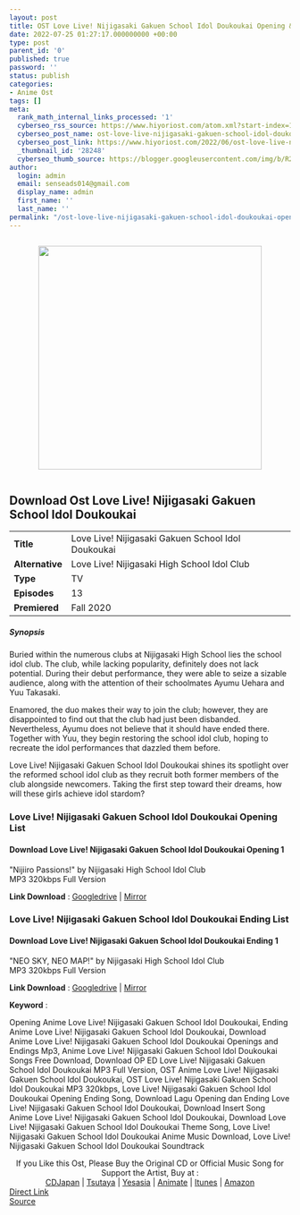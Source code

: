 ```yaml
---
layout: post
title: OST Love Live! Nijigasaki Gakuen School Idol Doukoukai Opening &amp; Ending
date: 2022-07-25 01:27:17.000000000 +00:00
type: post
parent_id: '0'
published: true
password: ''
status: publish
categories:
- Anime Ost
tags: []
meta:
  rank_math_internal_links_processed: '1'
  cyberseo_rss_source: https://www.hiyoriost.com/atom.xml?start-index=1
  cyberseo_post_name: ost-love-live-nijigasaki-gakuen-school-idol-doukoukai-opening-ending
  cyberseo_post_link: https://www.hiyoriost.com/2022/06/ost-love-live-nijigasaki-gakuen-school.html
  _thumbnail_id: '28248'
  cyberseo_thumb_source: https://blogger.googleusercontent.com/img/b/R29vZ2xl/AVvXsEiwGXk57TKl_nMxij4oGPT7Ik_p64efxliry1nsC9OW6fRtqZO5JliN4lKb3782ZT7omLtASwWDkFNjyqpBo-OAzC9S0i867D1ZOrrgToetaMGj2vCxb02RLulY_ZjNjuXrV7Dwz8BAnHRNX8HE6GrsvDqFd9js0Vy5S6HgZJ_q1keqngGCk2IvQMcn/s400/b113970-rm3x90INptov.png
author:
  login: admin
  email: senseads014@gmail.com
  display_name: admin
  first_name: ''
  last_name: ''
permalink: "/ost-love-live-nijigasaki-gakuen-school-idol-doukoukai-opening-ending/"
---
```

<div class="separator" style="clear: both"><a href="https://blogger.googleusercontent.com/img/b/R29vZ2xl/AVvXsEiwGXk57TKl_nMxij4oGPT7Ik_p64efxliry1nsC9OW6fRtqZO5JliN4lKb3782ZT7omLtASwWDkFNjyqpBo-OAzC9S0i867D1ZOrrgToetaMGj2vCxb02RLulY_ZjNjuXrV7Dwz8BAnHRNX8HE6GrsvDqFd9js0Vy5S6HgZJ_q1keqngGCk2IvQMcn/s327/b113970-rm3x90INptov.png" style="display: block;padding: 1em 0;text-align: center"><img alt border="0" data-original-height="327" data-original-width="230" height="400" src="{{ site.baseurl }}/assets/2022/07/b113970-rm3x90INptov.png" /></a></div>
<div class="judulanime">
<h2>Download Ost Love Live! Nijigasaki Gakuen School Idol Doukoukai</h2>
</div>
<div class="info2" id="Info">
<table>
<tbody>
<tr>
<td class="tablex"><b>Title </b></td>
<td>Love Live! Nijigasaki Gakuen School Idol Doukoukai</td>
</tr>
<tr>
<td class="tablex"><b>Alternative </b></td>
<td>Love Live! Nijigasaki High School Idol Club</td>
</tr>
<tr>
<td class="tablex"><b>Type </b></td>
<td>TV</td>
</tr>
<tr>
<td class="tablex"><b>Episodes </b></td>
<td>13</td>
</tr>
<tr>
<td class="tablex"><b>Premiered </b></td>
<td>Fall 2020</td>
</tr>
</tbody>
</table>
</div>
<div class="sinopsis">
<h5>Synopsis</h5>
</div>
<div class="deskripsi">
<p>Buried within the numerous clubs at Nijigasaki High School lies the school idol club. The club, while lacking popularity, definitely does not lack potential. During their debut performance, they were able to seize a sizable audience, along with the attention of their schoolmates Ayumu Uehara and Yuu Takasaki.</p>
<p>Enamored, the duo makes their way to join the club; however, they are disappointed to find out that the club had just been disbanded. Nevertheless, Ayumu does not believe that it should have ended there. Together with Yuu, they begin restoring the school idol club, hoping to recreate the idol performances that dazzled them before.</p>
<p>Love Live! Nijigasaki Gakuen School Idol Doukoukai shines its spotlight over the reformed school idol club as they recruit both former members of the club alongside newcomers. Taking the first step toward their dreams, how will these girls achieve idol stardom?</p>
</div>
<div class="listz">
<h3>Love Live! Nijigasaki Gakuen School Idol Doukoukai Opening List</h3>
</div>
<div class="listz3">
<div class="listz1">
<h4>Download Love Live! Nijigasaki Gakuen School Idol Doukoukai Opening 1</h4>
</div>
<div class="listz2">"Nijiiro Passions!" by Nijigasaki High School Idol Club<br />MP3 320kbps Full Version
<p><b>Link Download</b> : <a href="https://drive.google.com/file/d/1zEbcz7HxOgUdeARudIRLyyIwhWENJ53b/view?usp=drivesdk" target="_blank" rel="noopener">Googledrive</a> | <a href="https://mir.cr/1KCMOIDG" rel="nofollow noopener" target="_blank">Mirror</a></p>
</div>
</div>
<div class="listz">
<h3>Love Live! Nijigasaki Gakuen School Idol Doukoukai Ending List</h3>
</div>
<div class="listz3">
<div class="listz1">
<h4>Download Love Live! Nijigasaki Gakuen School Idol Doukoukai Ending 1</h4>
</div>
<div class="listz2">"NEO SKY, NEO MAP!" by Nijigasaki High School Idol Club<br />MP3 320kbps Full Version
<p><b>Link Download</b> : <a href="https://drive.google.com/file/d/1uEjZWxdJx9wxMvHRIfzgZG5p91Pmi18y/view?usp=drivesdk" target="_blank" rel="noopener">Googledrive</a> | <a href="https://mir.cr/1OEZFA1V" rel="nofollow noopener" target="_blank">Mirror</a></p>
</div>
</div>
<p><b>Keyword</b> :
<div class="tagser">Opening Anime Love Live! Nijigasaki Gakuen School Idol Doukoukai, Ending Anime Love Live! Nijigasaki Gakuen School Idol Doukoukai, Download Anime Love Live! Nijigasaki Gakuen School Idol Doukoukai Openings and Endings Mp3, Anime Love Live! Nijigasaki Gakuen School Idol Doukoukai Songs Free Download, Download OP ED Love Live! Nijigasaki Gakuen School Idol Doukoukai MP3 Full Version, OST Anime Love Live! Nijigasaki Gakuen School Idol Doukoukai, OST Love Live! Nijigasaki Gakuen School Idol Doukoukai MP3 320kbps, Love Live! Nijigasaki Gakuen School Idol Doukoukai Opening Ending Song, Download Lagu Opening dan Ending Love Live! Nijigasaki Gakuen School Idol Doukoukai, Download Insert Song Anime Love Live! Nijigasaki Gakuen School Idol Doukoukai, Download Love Live! Nijigasaki Gakuen School Idol Doukoukai Theme Song, Love Live! Nijigasaki Gakuen School Idol Doukoukai Anime Music Download, Love Live! Nijigasaki Gakuen School Idol Doukoukai Soundtrack</div>
<p> 
<div class="buycd" align="center">If you Like this Ost, Please Buy the Original CD or Official Music Song for Support the Artist, Buy at : <br /><a href="https://www.cdjapan.co.jp/" target="_blank" rel="noopener">CDJapan</a> | <a href="https://shop.tsutaya.co.jp/" target="_blank" rel="noopener">Tsutaya</a> | <a href="https://www.yesasia.com/" target="_blank" rel="noopener">Yesasia</a> | <a href="https://www.animate-onlineshop.jp/" target="_blank" rel="noopener">Animate</a> | <a href="https://www.apple.com/jp/itunes" target="_blank" rel="noopener">Itunes</a> | <a href="https://amazon.co.jp/" target="_blank" rel="noopener">Amazon</a>
</div>
<div class="divbtn"> <a href="https://handymansurrender.com/fihup8buzv?key=94550f7ce39444073321dde3b8782f97" class="btn"><i class="fa fa-download"></i> Direct Link</a> <br /><a href="https://www.hiyoriost.com/2022/06/ost-love-live-nijigasaki-gakuen-school.html">Source</a> </div>
